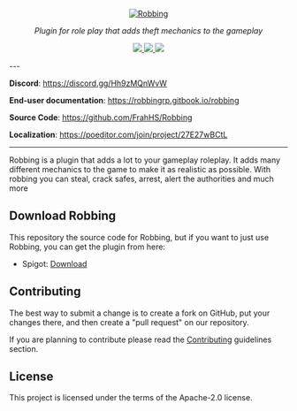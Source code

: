 <p align="center">
  <a href="https://robbingrp.gitbook.io/robbing"><img src="https://i.imgur.com/yNpDjw6.png" alt="Robbing"></a>
</p>
<p align="center">
    <em>Plugin for role play that adds theft mechanics to the gameplay</em>
</p>
<p align="center">
    <a href="https://bstats.org/plugin/bukkit/Robbing2/22346" alt="bstats servers">
        <img src="https://img.shields.io/bstats/servers/22346?color=5c769b&style=for-the-badge"/>
    </a>
    <a href="https://bstats.org/plugin/bukkit/Robbing2/22346" alt="bstats players">
        <img src="https://img.shields.io/bstats/players/22346?color=5c769b&style=for-the-badge"/>
    </a>
    <a href="https://discord.gg/Hh9zMQnWvW" alt="Discord">
        <img src="https://img.shields.io/discord/1023367722496700477?label=discord&style=for-the-badge&color=5c769b"/>
    </a>
</p>
---

**Discord**: <a href="https://discord.gg/Hh9zMQnWvW" target="_blank">https://discord.gg/Hh9zMQnWvW</a>

**End-user documentation**: <a href="https://robbingrp.gitbook.io/robbing" target="_blank">https://robbingrp.gitbook.io/robbing</a>

**Source Code**: <a href="https://github.com/FrahHS/Robbing" target="_blank">https://github.com/FrahHS/Robbing</a>

**Localization**: <a href="https://poeditor.com/join/project/27E27wBCtL" target="_blank">https://poeditor.com/join/project/27E27wBCtL</a>

---

Robbing is a plugin that adds a lot to your gameplay roleplay. It adds many different mechanics to the game to make it as realistic as possible. With robbing you can steal, crack safes, arrest, alert the authorities and much more

## Download Robbing

This repository the source code for Robbing, but if you want to just use Robbing, you can get the plugin from here:

* Spigot: [Download](https://www.spigotmc.org/resources/robbing-%E2%AD%95-roleplay-%E2%AD%95-custom-items-%E2%AD%90.117484/)

Contributing
-----
The best way to submit a change is to create a fork on GitHub, put your changes there, and then create a "pull request" on our repository.

If you are planning to contribute please read the [Contributing](https://github.com/FrahHS/Robbing/blob/main/CONTRIBUTING.md) guidelines section.

License
-----
This project is licensed under the terms of the Apache-2.0 license.
